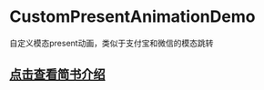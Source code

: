 # CustomPresentAnimationDemo
自定义模态present动画，类似于支付宝和微信的模态跳转


## [点击查看简书介绍](https://www.jianshu.com/p/b72ab1b9a4e8)
